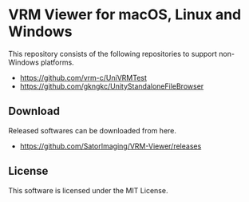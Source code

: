 # VRM Viewer for macOS, Linux and Windows

This repository consists of the following repositories to support non-Windows platforms.

- https://github.com/vrm-c/UniVRMTest
- https://github.com/gkngkc/UnityStandaloneFileBrowser



## Download

Released softwares can be downloaded from here.

- https://github.com/SatorImaging/VRM-Viewer/releases



## License

This software is licensed under the MIT License.
